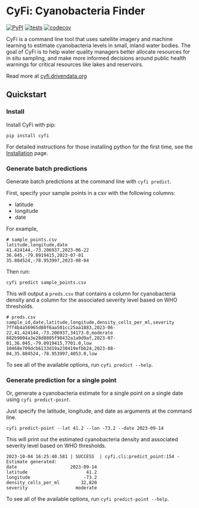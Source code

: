 CyFi: Cyanobacteria Finder
==============================

[![PyPI](https://img.shields.io/pypi/v/cyfi.svg)](https://pypi.org/project/cyfi/)
[![tests](https://github.com/drivendataorg/cyfi/workflows/tests/badge.svg?branch=main)](https://github.com/drivendataorg/cyfi/actions?query=workflow%3Atests+branch%3Amain)
[![codecov](https://codecov.io/gh/drivendataorg/cyfi/branch/main/graph/badge.svg)](https://codecov.io/gh/drivendataorg/cyfi)

CyFi is a command line tool that uses satellite imagery and machine learning to estimate cyanobacteria levels in small, inland water bodies. The goal of CyFi is to help water quality managers better allocate resources for in situ sampling, and make more informed decisions around public health warnings for critical resources like lakes and reservoirs.

Read more at [cyfi.drivendata.org](https://cyfi.drivendata.org)

## Quickstart

### Install

Install CyFi with pip:

```
pip install cyfi
```

For detailed instructions for those installing python for the first time, see the [Installation](https://cyfi.drivendata.org/installation/) page.

### Generate batch predictions

Generate batch predictions at the command line with `cyfi predict`.

First, specify your sample points in a csv with the following columns:

* latitude
* longitude
* date

For example,

```
# sample_points.csv
latitude,longitude,date
41.424144,-73.206937,2023-06-22
36.045,-79.0919415,2023-07-01
35.884524,-78.953997,2023-08-04
```

Then run:
```
cyfi predict sample_points.csv
```

This will output a `preds.csv` that contains a column for cyanobacteria density and a column for the associated severity level based on WHO thresholds.
```
# preds.csv
sample_id,date,latitude,longitude,density_cells_per_ml,severity
7ff4b4a56965d80f6aa501cc25aa1883,2023-06-22,41.424144,-73.206937,34173.0,moderate
882b9804a3e28d8805f98432a1a9d9af,2023-07-01,36.045,-79.0919415,7701.0,low
10468e709dcb6133d19a230419efbb24,2023-08-04,35.884524,-78.953997,4053.0,low
```

To see all of the available options, run `cyfi predict --help`.

### Generate prediction for a single point

Or, generate a cyanobacteria estimate for a single point on a single date using `cyfi predict-point`.

Just specify the latitude, longitude, and date as arguments at the command line.

```
cyfi predict-point --lat 41.2 --lon -73.2 --date 2023-09-14
```

This will print out the estimated cyanobacteria density and associated severity level based on WHO thresholds.

```
2023-10-04 16:25:40.581 | SUCCESS  | cyfi.cli:predict_point:154 - Estimate generated:
date                    2023-09-14
latitude                      41.2
longitude                    -73.2
density_cells_per_ml        32,820
severity                  moderate
```

To see all of the available options, run `cyfi predict-point --help`.
